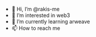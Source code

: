 - 👋 Hi, I’m @rakis-me
- 👀 I’m interested in web3
- 🌱 I’m currently learning arweave
- 📫 How to reach me 

<!---
rakis-me/rakis-me is a ✨ special ✨ repository because its `README.md` (this file) appears on your GitHub profile.
You can click the Preview link to take a look at your changes.
--->
